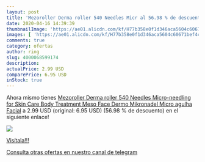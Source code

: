 ```yaml
---
layout: post
title: 'Mezoroller Derma roller 540 Needles Micr al 56.98 % de descuento'
date: 2020-04-16 14:39:39
thumbnailImage: 'https://ae01.alicdn.com/kf/H77b358e0f1d346aca5604c60671bef4cE/Mezoroller-Derma-roller-540-Needles-Micro-needling-for-Skin-Care-Body-Treatment-Meso-Face-Dermo-Mikronadel.jpg_350x350._SL200_.jpg'
images: [ 'https://ae01.alicdn.com/kf/H77b358e0f1d346aca5604c60671bef4cE/Mezoroller-Derma-roller-540-Needles-Micro-needling-for-Skin-Care-Body-Treatment-Meso-Face-Dermo-Mikronadel.jpg_350x350._SL200_.jpg' ]
comments: true
category: ofertas
author: ring
slug: 4000068599174
description:
actualPrice: 2.99 USD
comparePrice: 6.95 USD
inStock: true
---
```


Ahora mismo tienes [Mezoroller Derma roller 540 Needles Micro-needling for Skin Care Body Treatment Meso  Face Dermo Mikronadel Micro agulha Facial](https://www.amazon.com/dp/4000068599174/?tag=redken08-20) a 2.99 USD (original: 6.95 USD) (56.98 %  de descuento) en el siguiente enlace!

[![](https://ae01.alicdn.com/kf/H77b358e0f1d346aca5604c60671bef4cE/Mezoroller-Derma-roller-540-Needles-Micro-needling-for-Skin-Care-Body-Treatment-Meso-Face-Dermo-Mikronadel.jpg_350x350._SL200_.jpg)](https://www.amazon.com/dp/4000068599174/?tag=redken08-20)

[Visítala!!!](https://www.amazon.com/dp/4000068599174/?tag=redken08-20)

[Consulta otras ofertas en nuestro canal de telegram](https://t.me/s/ofertas25)
